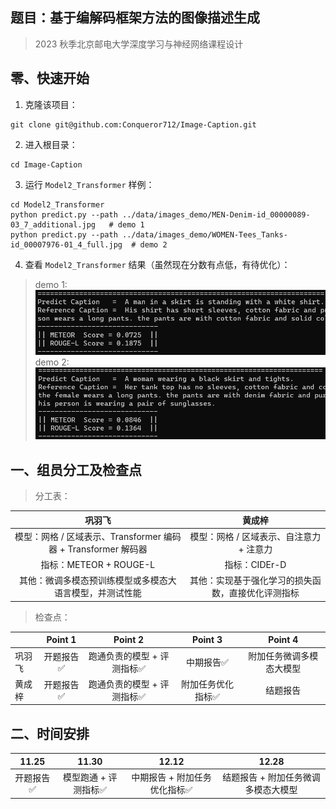 ## 题目：基于编解码框架方法的图像描述生成

> 2023 秋季北京邮电大学深度学习与神经网络课程设计

## 零、快速开始

1. 克隆该项目：

```
git clone git@github.com:Conqueror712/Image-Caption.git
```

2. 进入根目录：

```
cd Image-Caption
```


3. 运行 `Model2_Transformer` 样例：

```
cd Model2_Transformer
python predict.py --path ../data/images_demo/MEN-Denim-id_00000089-03_7_additional.jpg   # demo 1
python predict.py --path ../data/images_demo/WOMEN-Tees_Tanks-id_00007976-01_4_full.jpg  # demo 2
```

4. 查看 `Model2_Transformer` 结果（虽然现在分数有点低，有待优化）：
> demo 1:
> ![image](./doc/img/Transformer_demo1.png)
> demo 2:
> ![image](./doc/img/Transformer_demo2.png)

## 一、组员分工及检查点

> 分工表：

|                            巩羽飞                            |                       黄成梓                       |
| :----------------------------------------------------------: | :------------------------------------------------: |
| 模型：网格 / 区域表示、Transformer 编码器 + Transformer 解码器 |      模型：网格 / 区域表示、自注意力 + 注意力      |
|                    指标：METEOR + ROUGE-L                    |                   指标：CIDEr-D                    |
|   其他：微调多模态预训练模型或多模态大语言模型，并测试性能   | 其他：实现基于强化学习的损失函数，直接优化评测指标 |

> 检查点：

|        |  Point 1  |          Point 2           |      Point 3      |         Point 4          |
| ------ | :-------: | :------------------------: | :---------------: | :----------------------: |
| 巩羽飞 | 开题报告✅ | 跑通负责的模型 + 评测指标✅ |     中期报告✅     | 附加任务微调多模态大模型 |
| 黄成梓 | 开题报告✅ | 跑通负责的模型 + 评测指标✅ | 附加任务优化指标✅ |         结题报告         |

## 二、时间安排

|   11.25   |        11.30         |            12.12             |                12.28                |
| :-------: | :------------------: | :--------------------------: | :---------------------------------: |
| 开题报告✅ | 模型跑通 + 评测指标✅ | 中期报告 + 附加任务优化指标✅ | 结题报告 + 附加任务微调多模态大模型 |
